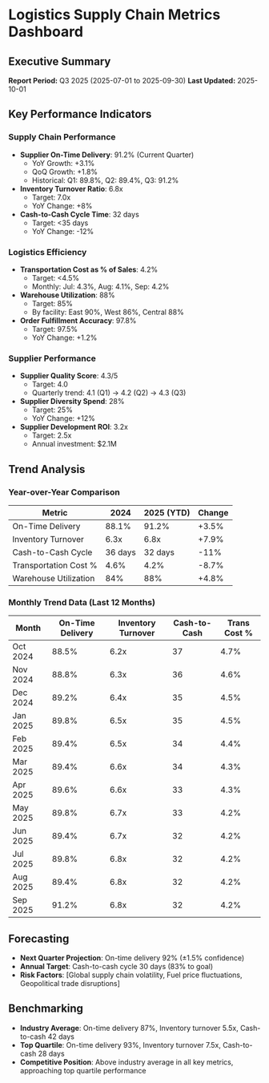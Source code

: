 # Logistics Supply Chain Metrics Dashboard

## Executive Summary
**Report Period:** Q3 2025 (2025-07-01 to 2025-09-30)
**Last Updated:** 2025-10-01

## Key Performance Indicators

### Supply Chain Performance
- **Supplier On-Time Delivery**: 91.2% (Current Quarter)
  - YoY Growth: +3.1%
  - QoQ Growth: +1.8%
  - Historical: Q1: 89.8%, Q2: 89.4%, Q3: 91.2%
- **Inventory Turnover Ratio**: 6.8x
  - Target: 7.0x
  - YoY Change: +8%
- **Cash-to-Cash Cycle Time**: 32 days
  - Target: <35 days
  - YoY Change: -12%

### Logistics Efficiency
- **Transportation Cost as % of Sales**: 4.2%
  - Target: <4.5%
  - Monthly: Jul: 4.3%, Aug: 4.1%, Sep: 4.2%
- **Warehouse Utilization**: 88%
  - Target: 85%
  - By facility: East 90%, West 86%, Central 88%
- **Order Fulfillment Accuracy**: 97.8%
  - Target: 97.5%
  - YoY Change: +1.2%

### Supplier Performance
- **Supplier Quality Score**: 4.3/5
  - Target: 4.0
  - Quarterly trend: 4.1 (Q1) → 4.2 (Q2) → 4.3 (Q3)
- **Supplier Diversity Spend**: 28%
  - Target: 25%
  - YoY Change: +12%
- **Supplier Development ROI**: 3.2x
  - Target: 2.5x
  - Annual investment: $2.1M

## Trend Analysis

### Year-over-Year Comparison
| Metric | 2024 | 2025 (YTD) | Change |
|--------|------|------------|--------|
| On-Time Delivery | 88.1% | 91.2% | +3.5% |
| Inventory Turnover | 6.3x | 6.8x | +7.9% |
| Cash-to-Cash Cycle | 36 days | 32 days | -11% |
| Transportation Cost % | 4.6% | 4.2% | -8.7% |
| Warehouse Utilization | 84% | 88% | +4.8% |

### Monthly Trend Data (Last 12 Months)
| Month | On-Time Delivery | Inventory Turnover | Cash-to-Cash | Trans Cost % |
|-------|------------------|-------------------|--------------|--------------|
| Oct 2024 | 88.5% | 6.2x | 37 | 4.7% |
| Nov 2024 | 88.8% | 6.3x | 36 | 4.6% |
| Dec 2024 | 89.2% | 6.4x | 35 | 4.5% |
| Jan 2025 | 89.8% | 6.5x | 35 | 4.5% |
| Feb 2025 | 89.4% | 6.5x | 34 | 4.4% |
| Mar 2025 | 89.4% | 6.6x | 34 | 4.3% |
| Apr 2025 | 89.6% | 6.6x | 33 | 4.3% |
| May 2025 | 89.8% | 6.7x | 33 | 4.2% |
| Jun 2025 | 89.4% | 6.7x | 32 | 4.2% |
| Jul 2025 | 89.8% | 6.8x | 32 | 4.2% |
| Aug 2025 | 89.4% | 6.8x | 32 | 4.2% |
| Sep 2025 | 91.2% | 6.8x | 32 | 4.2% |

## Forecasting
- **Next Quarter Projection**: On-time delivery 92% (±1.5% confidence)
- **Annual Target**: Cash-to-cash cycle 30 days (83% to goal)
- **Risk Factors**: [Global supply chain volatility, Fuel price fluctuations, Geopolitical trade disruptions]

## Benchmarking
- **Industry Average**: On-time delivery 87%, Inventory turnover 5.5x, Cash-to-cash 42 days
- **Top Quartile**: On-time delivery 93%, Inventory turnover 7.5x, Cash-to-cash 28 days
- **Competitive Position**: Above industry average in all key metrics, approaching top quartile performance
